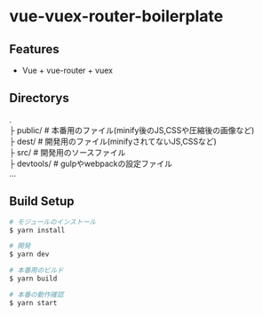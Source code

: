 # vue-vuex-router-boilerplate

## Features
- Vue + vue-router + vuex

## Directorys

.   
├ public/ # 本番用のファイル(minify後のJS,CSSや圧縮後の画像など)  
├ dest/ # 開発用のファイル(minifyされてないJS,CSSなど)  
├ src/ # 開発用のソースファイル  
├ devtools/ # gulpやwebpackの設定ファイル  
...  

## Build Setup

```bash
# モジュールのインストール
$ yarn install

# 開発
$ yarn dev

# 本番用のビルド
$ yarn build

# 本番の動作確認
$ yarn start
```

